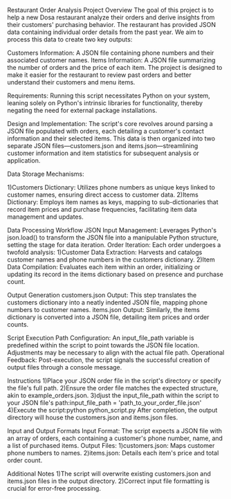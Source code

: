 
Restaurant Order Analysis
Project Overview
The goal of this project is to help a new Dosa restaurant analyze their orders and derive insights from their customers' purchasing behavior. The restaurant has provided JSON data containing individual order details from the past year. We aim to process this data to create two key outputs:

Customers Information: A JSON file containing phone numbers and their associated customer names.
Items Information: A JSON file summarizing the number of orders and the price of each item.
The project is designed to make it easier for the restaurant to review past orders and better understand their customers and menu items.

Requirements:
Running this script necessitates Python on your system, leaning solely on Python's intrinsic libraries for functionality, thereby negating the need for external package installations.

Design and Implementation:
The script's core revolves around parsing a JSON file populated with orders, each detailing a customer's contact information and their selected items. This data is then organized into two separate JSON files—customers.json and items.json—streamlining customer information and item statistics for subsequent analysis or application.

Data Storage Mechanisms:

1)Customers Dictionary: Utilizes phone numbers as unique keys linked to customer names, ensuring direct access to customer data.
2)Items Dictionary: Employs item names as keys, mapping to sub-dictionaries that record item prices and purchase frequencies, facilitating item data management and updates.

Data Processing Workflow
JSON Input Management: Leverages Python's json.load() to transform the JSON file into a manipulable Python structure, setting the stage for data iteration.
Order Iteration: Each order undergoes a twofold analysis:
1)Customer Data Extraction: Harvests and catalogs customer names and phone numbers in the customers dictionary.
2)Item Data Compilation: Evaluates each item within an order, initializing or updating its record in the items dictionary based on presence and purchase count.

Output Generation
customers.json Output: This step translates the customers dictionary into a neatly indented JSON file, mapping phone numbers to customer names.
items.json Output: Similarly, the items dictionary is converted into a JSON file, detailing item prices and order counts.

Script Execution
Path Configuration: An input_file_path variable is predefined within the script to point towards the JSON file location. Adjustments may be necessary to align with the actual file path.
Operational Feedback: Post-execution, the script signals the successful creation of output files through a console message.

Instructions
1)Place your JSON order file in the script's directory or specify the file's full path.
2)Ensure the order file matches the expected structure, akin to example_orders.json.
3)djust the input_file_path within the script to your JSON file's path:input_file_path = 'path_to_your_order_file.json'
4)Execute the script:python python_script.py
After completion, the output directory will house the customers.json and items.json files.

Input and Output Formats
Input Format: The script expects a JSON file with an array of orders, each containing a customer's phone number, name, and a list of purchased items.
Output Files:
1)customers.json: Maps customer phone numbers to names.
2)items.json: Details each item's price and total order count.

Additional Notes
1)The script will overwrite existing customers.json and items.json files in the output directory.
2)Correct input file formatting is crucial for error-free processing.





